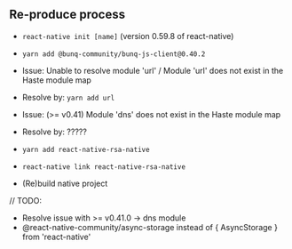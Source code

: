 ## Re-produce process
- `react-native init [name]` (version 0.59.8 of react-native)
- `yarn add @bunq-community/bunq-js-client@0.40.2`

- Issue: Unable to resolve module 'url' / Module 'url' does not exist in the Haste module map
- Resolve by: `yarn add url`

- Issue: (>= v0.41) Module 'dns' does not exist in the Haste module map 
- Resolve by: ?????

- `yarn add react-native-rsa-native`
- `react-native link react-native-rsa-native`
- (Re)build native project




// TODO:
- Resolve issue with >= v0.41.0 -> dns module
- @react-native-community/async-storage instead of { AsyncStorage } from 'react-native'